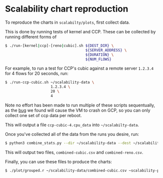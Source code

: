 # Scalability chart reproduction

To reproduce the charts in `scalabilty/plots`, first collect data.

This is done by running tests of kernel and CCP. These can be collected by running different forms of

```bash
$ ./run-[kernel|ccp]-[reno|cubic].sh ${DEST_DIR} \
                                     ${SERVER_ADDRESS} \
                                     ${DURATION} \
                                     ${NUM_FLOWS}
```

For example, to run a test for CCP's cubic against a remote server `1.2.3.4` for 4 flows for 20 seconds, run:


```bash
$ ./run-ccp-cubic.sh ~/scalability-data \
                     1.2.3.4 \
                     20 \
                     4
```

Note no effort has been made to run multiple of these scripts sequentually, as the [bug](https://github.com/kevindrosendahl/eval-scripts/tree/master/reproduction/crash) we found will cause the VM to crash on GCP, so you can only collect one set of ccp data per reboot.

This will output a file `ccp-cubic-4.cpu_data` into `~/scalabilty-data`.

Once you've collected all of the data from the runs you desire, run:

```bash
$ python3 combine_stats.py --dir ~/scalability-data --dest ~/scalability-data/combined
```

This will output two files, `combined-cubic.csv` and `combined-reno.csv`.

Finally, you can use these files to produce the charts:

```bash
$ ./plot/grouped.r ~/scalability-data/combined-cubic.csv ~scalability-plots/output-cubic.pdf
```

